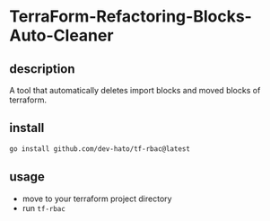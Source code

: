 # TerraForm-Refactoring-Blocks-Auto-Cleaner

## description

A tool that automatically deletes import blocks and moved blocks of terraform.

## install

```bash
go install github.com/dev-hato/tf-rbac@latest
```

## usage

- move to your terraform project directory
- run `tf-rbac`
